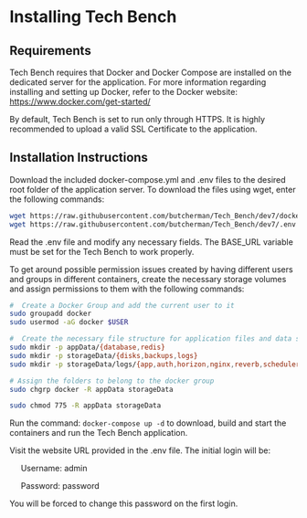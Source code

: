 # Installing Tech Bench

## Requirements

Tech Bench requires that Docker and Docker Compose are installed on the dedicated
server for the application.  For more information regarding installing and setting
up Docker, refer to the Docker website:  <https://www.docker.com/get-started/>

By default, Tech Bench is set to run only through HTTPS.  It is highly recommended
to upload a valid SSL Certificate to the application.

## Installation Instructions

Download the included docker-compose.yml and .env files to the desired root folder
of the application server.  To download the files using wget, enter the following
commands:

```bash
wget https://raw.githubusercontent.com/butcherman/Tech_Bench/dev7/docker-compose.yml
wget https://raw.githubusercontent.com/butcherman/Tech_Bench/dev7/.env
```

Read the .env file and modify any necessary fields.  The BASE_URL variable must
be set for the Tech Bench to work properly.

To get around possible permission issues created by having different users and
groups in different containers, create the necessary storage volumes and assign
permissions to them with the following commands:

```bash
#  Create a Docker Group and add the current user to it
sudo groupadd docker
sudo usermod -aG docker $USER

#  Create the necessary file structure for application files and data storage
sudo mkdir -p appData/{database,redis}
sudo mkdir -p storageData/{disks,backups,logs}
sudo mkdir -p storageData/logs/{app,auth,horizon,nginx,reverb,scheduler}

# Assign the folders to belong to the docker group
sudo chgrp docker -R appData storageData

sudo chmod 775 -R appData storageData
```

Run the command: ` docker-compose up -d ` to download, build and start the containers
and run the Tech Bench application.

Visit the website URL provided in the .env file.  The initial login will be:

&nbsp;&nbsp;&nbsp;&nbsp;&nbsp;Username: admin

&nbsp;&nbsp;&nbsp;&nbsp;&nbsp;Password: password

You will be forced to change this password on the first login.
